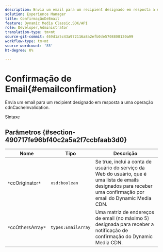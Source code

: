 ```yaml
---
description: Envia um email para um recipient designado em resposta a uma operação cdnCacheInvalidation.
solution: Experience Manager
title: ConfirmaçãoDeEmail
feature: Dynamic Media Classic,SDK/API
role: Developer,Administrator
translation-type: tm+mt
source-git-commit: 469d1a5c43a972116a8a2efb0de5708800130a99
workflow-type: tm+mt
source-wordcount: '85'
ht-degree: 0%

---
```



# Confirmação de Email{#emailconfirmation}

Envia um email para um recipient designado em resposta a uma operação cdnCacheInvalidation.

Sintaxe

## Parâmetros {#section-490717fe96bf40c2a5a2f7ccbfaab3d0}

| Nome | Tipo | Descrição |
|---|---|---|
| `*`ccOriginator`*` | `xsd:boolean` | Se true, inclui a conta de usuário do serviço da Web do usuário, que é uma lista de emails designados para receber uma confirmação por email do Dynamic Media CDN. |
| `*`ccOthersArray`*` | `types:EmailArray` | Uma matriz de endereços de email (no máximo 5) designada para receber a notificação de confirmação do Dynamic Media CDN. |


